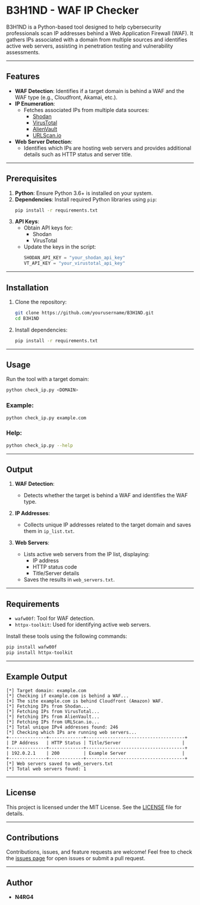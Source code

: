 
# B3H1ND - WAF IP Checker

B3H1ND is a Python-based tool designed to help cybersecurity professionals scan IP addresses behind a Web Application Firewall (WAF). It gathers IPs associated with a domain from multiple sources and identifies active web servers, assisting in penetration testing and vulnerability assessments.

---

## Features

- **WAF Detection**: Identifies if a target domain is behind a WAF and the WAF type (e.g., Cloudfront, Akamai, etc.).
- **IP Enumeration**:
  - Fetches associated IPs from multiple data sources:
    - [Shodan](https://www.shodan.io/)
    - [VirusTotal](https://www.virustotal.com/)
    - [AlienVault](https://otx.alienvault.com/)
    - [URLScan.io](https://urlscan.io/)
- **Web Server Detection**:
  - Identifies which IPs are hosting web servers and provides additional details such as HTTP status and server title.

---

## Prerequisites

1. **Python**: Ensure Python 3.6+ is installed on your system.
2. **Dependencies**: Install required Python libraries using `pip`:
   ```bash
   pip install -r requirements.txt
   ```
3. **API Keys**:
   - Obtain API keys for:
     - Shodan
     - VirusTotal
   - Update the keys in the script:
     ```python
     SHODAN_API_KEY = "your_shodan_api_key"
     VT_API_KEY = "your_virustotal_api_key"
     ```

---

## Installation

1. Clone the repository:
   ```bash
   git clone https://github.com/yourusername/B3H1ND.git
   cd B3H1ND
   ```
2. Install dependencies:
   ```bash
   pip install -r requirements.txt
   ```

---

## Usage

Run the tool with a target domain:

```bash
python check_ip.py <DOMAIN>
```

### Example:

```bash
python check_ip.py example.com
```

### Help:

```bash
python check_ip.py --help
```

---

## Output

1. **WAF Detection**:
   - Detects whether the target is behind a WAF and identifies the WAF type.
   
2. **IP Addresses**:
   - Collects unique IP addresses related to the target domain and saves them in `ip_list.txt`.
   
3. **Web Servers**:
   - Lists active web servers from the IP list, displaying:
     - IP address
     - HTTP status code
     - Title/Server details
   - Saves the results in `web_servers.txt`.

---

## Requirements

- `wafw00f`: Tool for WAF detection.
- `httpx-toolkit`: Used for identifying active web servers.

Install these tools using the following commands:

```bash
pip install wafw00f
pip install httpx-toolkit
```

---

## Example Output

```plaintext
[*] Target domain: example.com
[*] Checking if example.com is behind a WAF...
[+] The site example.com is behind Cloudfront (Amazon) WAF.
[*] Fetching IPs from Shodan...
[*] Fetching IPs from VirusTotal...
[*] Fetching IPs from AlienVault...
[*] Fetching IPs from URLScan.io...
[*] Total unique IPv4 addresses found: 246
[*] Checking which IPs are running web servers...
+--------------+-------------+-------------------------------------+
| IP Address   | HTTP Status | Title/Server                       |
+--------------+-------------+-------------------------------------+
| 192.0.2.1    | 200         | Example Server                     |
+--------------+-------------+-------------------------------------+
[*] Web servers saved to web_servers.txt
[*] Total web servers found: 1
```

---

## License

This project is licensed under the MIT License. See the [LICENSE](LICENSE) file for details.

---

## Contributions

Contributions, issues, and feature requests are welcome! Feel free to check the [issues page](https://github.com/yourusername/B3H1ND/issues) for open issues or submit a pull request.

---

## Author

- **N4RG4**
